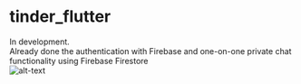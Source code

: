 # tinder_flutter
In development.  
Already done the authentication with Firebase and one-on-one private chat functionality using Firebase Firestore  
![alt-text](https://github.com/ptuzinek/tinder_flutter/blob/master/Tinder_chat.gif)
